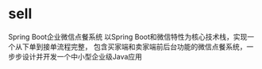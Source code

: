# sell
Spring Boot企业微信点餐系统
以Spring Boot和微信特性为核心技术栈，实现一个从下单到接单流程完整，
包含买家端和卖家端前后台功能的微信点餐系统，一步步设计并开发一个中小型企业级Java应用
